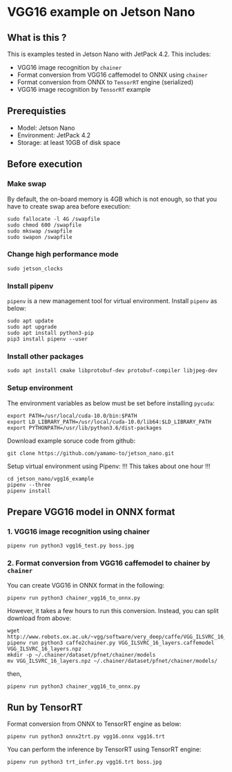 # VGG16 example on Jetson Nano

## What is this ?

This is examples tested in Jetson Nano with JetPack 4.2. This includes:

- VGG16 image recognition by `chainer`
- Format conversion from VGG16 caffemodel to ONNX using `chainer`
- Format conversion from ONNX to `TensorRT` engine (serialized)
- VGG16 image recognition by `TensorRT` example

## Prerequisties

- Model: Jetson Nano
- Environment: JetPack 4.2
- Storage: at least 10GB of disk space

## Before execution

### Make swap

By default, the on-board memory is 4GB which is not enough, so that you have to create swap area before execution:

```bash:terminal
sudo fallocate -l 4G /swapfile
sudo chmod 600 /swapfile
sudo mkswap /swapfile
sudo swapon /swapfile
```

### Change high performance mode

```bash:terminal
sudo jetson_clocks
```

### Install pipenv

`pipenv` is a new management tool for virtual environment. Install `pipenv` as below:

```bash:terminal
sudo apt update
sudo apt upgrade
sudo apt install python3-pip
pip3 install pipenv --user
```

### Install other packages

```bash:terminal
sudo apt install cmake libprotobuf-dev protobuf-compiler libjpeg-dev
```


### Setup environment

The environment variables as below must be set before installing `pycuda`:

```bash:terminal
export PATH=/usr/local/cuda-10.0/bin:$PATH
export LD_LIBRARY_PATH=/usr/local/cuda-10.0/lib64:$LD_LIBRARY_PATH
export PYTHONPATH=/usr/lib/python3.6/dist-packages
```

Download example soruce code from github:

```bash:terminal
git clone https://github.com/yamamo-to/jetson_nano.git
```

Setup virtual environment using Pipenv:
!!! This takes about one hour !!!

```bash:terminal
cd jetson_nano/vgg16_example
pipenv --three
pipenv install
```

## Prepare VGG16 model in ONNX format

### 1. VGG16 image recognition using chainer

```bash:terminal
pipenv run python3 vgg16_test.py boss.jpg
```

### 2. Format conversion from VGG16 caffemodel to chainer by `chainer`

You can create VGG16 in ONNX format in the following:

```bash:terminal
pipenv run python3 chainer_vgg16_to_onnx.py
```

However, it takes a few hours to run this conversion.
Instead, you can split download from above:

```bash:terminal
wget http://www.robots.ox.ac.uk/~vgg/software/very_deep/caffe/VGG_ILSVRC_16_layers.caffemodel
pipenv run python3 caffe2chainer.py VGG_ILSVRC_16_layers.caffemodel VGG_ILSVRC_16_layers.npz
mkdir -p ~/.chainer/dataset/pfnet/chainer/models
mv VGG_ILSVRC_16_layers.npz ~/.chainer/dataset/pfnet/chainer/models/
```

then,
```bash:terminal
pipenv run python3 chainer_vgg16_to_onnx.py
```


## Run by TensorRT

Format conversion from ONNX to TensorRT engine as below:

```bash:terminal
pipenv run python3 onnx2trt.py vgg16.onnx vgg16.trt
```

You can perform the inference by TensorRT using TensorRT engine:

```bash:terminal
pipenv run python3 trt_infer.py vgg16.trt boss.jpg
```
